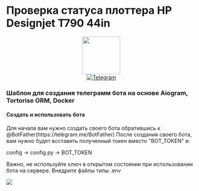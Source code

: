 <h1>
  Проверка статуса плоттера HP Designjet T790 44in
</h1>
<div id="header" align="center">
  <img src="https://media.giphy.com/media/M9gbBd9nbDrOTu1Mqx/giphy.gif" width="100"/>
  <div id="badges">
  <a href="https://t.me/TBWTK">
    <img src="https://img.shields.io/badge/Telegram-33A8E3" alt="Telegram"/>
  </a>
</div>
</div>

<h3>
    Шаблон для создания телеграмм бота на основе Aiogram, Tortorise ORM, Docker
</h3>
<h4>
    Создать и использовать бота
</h4
<p>
   Для начала вам нужно создать своего бота обратившись к @BotFather(https://telegram.me/BotFather)
   После создания своего бота, вам нужно будет всставить полученный токен вместо "BOT_TOKEN" в:
</p>
<p>
      config -> config.py -> BOT_TOKEN
</p>

<p>
      Важно, не используйте ключ в открытом состоянии при использовании бота на сервере. Внедрите файлы типы .env
</p>

![](https://komarev.com/ghpvc/?username=your-TBWTK)
